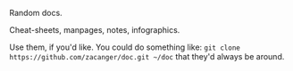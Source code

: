 Random docs.

Cheat-sheets, manpages, notes, infographics.

Use them, if you'd like. You could do something like:
`git clone https://github.com/zacanger/doc.git ~/doc` that they'd always be around.

